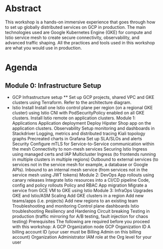 # Abstract
This workshop is a hands-on immersive experience that goes through how to set up globally distributed services on GCP in production. The main technologies used are Google Kubernetes Engine (GKE) for compute and Istio service mesh to create secure connectivity, observability, and advanced traffic shaping. All the practices and tools used in this workshop are what you would use in production.

# Agenda
## Module 0: Infrastructure Setup
* GCP Infrastructure setup
** Set up GCP projects, shared VPC and GKE clusters using Terraform. Refer to the architecture diagram.
* Istio Install
Install one Istio control plane per region (on a regional GKE cluster) using Istio CNI with PodSecurityPolicy enabled on all GKE clusters.
Install Istio remote on application clusters.
Module 1: Applications
Application deployment
Deploy Hipster Shop app on the application clusters.
Observability
Setup monitoring and dashboards in Stackdriver
Logging, metrics and distributed tracing
Kiali topology graphs
Precreated charts in Grafana
Set up SLA/SLOs and alerts
Security
Configure mTLS for Service-to-Service communication within the mesh
Connectivity to non-mesh services
Securing Istio Ingress using managed certs and IAP
Multicluster Ingress (to frontends running in multiple clusters in multiple regions)
Outbound to external services (to services not in the service mesh for example, a database or Google APIs).
Inbound to an internal mesh service (from services not in the service mesh using JWT tokens)
Module 2: DevOps
App rollouts using canary releases
Integrate Istio resources into a CI/CD pipeline 
Code, config and policy rollouts
Policy and RBAC
App migration
Migrate a service from GCE VM to GKE using Istio
Module 3: InfraOps
Upgrades
GKE and Istio/ASM 
Scaling
Add GKE clusters in a region
Add new teams/apps (i.e. projects)
Add new regions to an existing team
Troubleshooting and monitoring
Control plane dashboards
Istio troubleshooting
Resiliency and Hardening
Circuit breaking
Testing in production (traffic mirroring for A/B testing, fault injection for chaos testing)
Prerequisites
The following are required before you proceed with this workshop:
A GCP Organization node
GCP Organization ID
A billing account ID (your user must be Billing Admin on this billing account)
Organization Administrator IAM role at the Org level for your user
